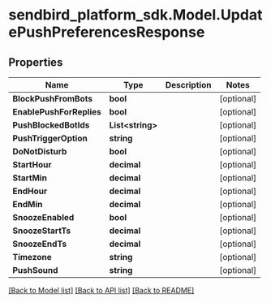 
# sendbird_platform_sdk.Model.UpdatePushPreferencesResponse

## Properties

Name | Type | Description | Notes
------------ | ------------- | ------------- | -------------
**BlockPushFromBots** | **bool** |  | [optional] 
**EnablePushForReplies** | **bool** |  | [optional] 
**PushBlockedBotIds** | **List&lt;string&gt;** |  | [optional] 
**PushTriggerOption** | **string** |  | [optional] 
**DoNotDisturb** | **bool** |  | [optional] 
**StartHour** | **decimal** |  | [optional] 
**StartMin** | **decimal** |  | [optional] 
**EndHour** | **decimal** |  | [optional] 
**EndMin** | **decimal** |  | [optional] 
**SnoozeEnabled** | **bool** |  | [optional] 
**SnoozeStartTs** | **decimal** |  | [optional] 
**SnoozeEndTs** | **decimal** |  | [optional] 
**Timezone** | **string** |  | [optional] 
**PushSound** | **string** |  | [optional] 

[[Back to Model list]](../README.md#documentation-for-models)
[[Back to API list]](../README.md#documentation-for-api-endpoints)
[[Back to README]](../README.md)

